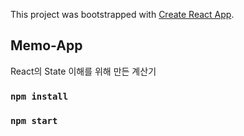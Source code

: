 This project was bootstrapped with [Create React App](https://github.com/facebook/create-react-app).

## Memo-App

React의 State 이해를 위해 만든 계산기

### `npm install`

### `npm start`
